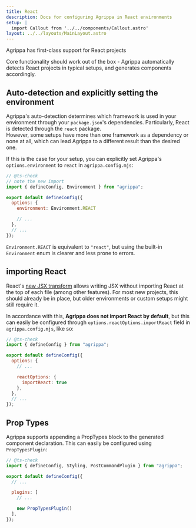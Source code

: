 ```yaml
---
title: React
description: Docs for configuring Agrippa in React environments
setup: |
  import Callout from '../../components/Callout.astro'
layout: ../../layouts/MainLayout.astro
---
```


<Callout type="success">
  <p slot="header">Agrippa has first-class support for React projects</p>
Core functionality should work out of the box - Agrippa automatically detects React projects in typical setups, and generates components accordingly.
</Callout>

## Auto-detection and explicitly setting the environment

Agrippa's auto-detection determines which framework is used in your environment through your `package.json`'s dependencies. Particularly, React is detected through the `react` package. <br/>
However, some setups have more than one framework as a dependency or none at all, which can lead Agrippa to a different result than the desired one. 

If this is the case for your setup, you can explicitly set Agrippa's `options.environment` to `react` in `agrippa.config.mjs`:

```js
// @ts-check
// note the new import
import { defineConfig, Environment } from "agrippa";

export default defineConfig({
  options: {
    environment: Environment.REACT

    // ...
  },
  // ...
});
```

`Environment.REACT` is equivalent to `"react"`, but using the built-in `Environment` enum is clearer and less prone to errors.

## importing React

React's [new JSX transform](https://reactjs.org/blog/2020/09/22/introducing-the-new-jsx-transform.html) allows writing JSX without importing React at the top of each file (among other features). For most new projects, this should already be in place, but older environments or custom setups might still require it. 

In accordance with this, **Agrippa does not import React by default**, but this can easily be configured through `options.reactOptions.importReact` field in `agrippa.config.mjs`, like so:

```js
// @ts-check
import { defineConfig } from "agrippa";

export default defineConfig({
  options: {
    // ...

    reactOptions: {
      importReact: true
    },
  },
  // ...
});
```

## Prop Types

Agrippa supports appending a PropTypes block to the generated component declaration. This can easily be configured using `PropTypesPlugin`:

```js
// @ts-check
import { defineConfig, Styling, PostCommandPlugin } from "agrippa";

export default defineConfig({
  // ...

  plugins: [
    // ...

    new PropTypesPlugin()
  ],
});
```

